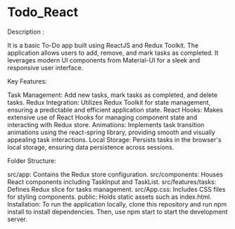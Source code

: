 # Todo_React

Description :

It is a basic To-Do app built using ReactJS and Redux Toolkit. The application allows users to add, remove, and mark tasks as completed. It leverages modern UI components from Material-UI for a sleek and responsive user interface.


Key Features:

Task Management: Add new tasks, mark tasks as completed, and delete tasks.
Redux Integration: Utilizes Redux Toolkit for state management, ensuring a predictable and efficient application state.
React Hooks: Makes extensive use of React Hooks for managing component state and interacting with Redux store.
Animations: Implements task transition animations using the react-spring library, providing smooth and visually appealing task interactions.
Local Storage: Persists tasks in the browser's local storage, ensuring data persistence across sessions.

Folder Structure:

src/app: Contains the Redux store configuration.
src/components: Houses React components including TaskInput and TaskList.
src/features/tasks: Defines Redux slice for tasks management.
src/App.css: Includes CSS files for styling components.
public: Holds static assets such as index.html.
Installation:
To run the application locally, clone this repository and run npm install to install dependencies. Then, use npm start to start the development server.

